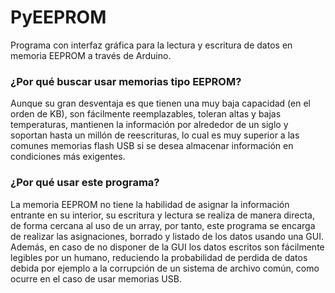 # PyEEPROM

Programa con interfaz gráfica para la lectura y escritura de datos en memoria EEPROM a través de Arduino.

### ¿Por qué buscar usar memorias tipo EEPROM?

Aunque su gran desventaja es que tienen una muy baja capacidad (en el orden de KB), son fácilmente reemplazables, toleran altas y bajas temperaturas, mantienen la información por alrededor de un siglo y soportan hasta un millón de reescrituras, lo cual es muy superior a las comunes memorias flash USB si se desea almacenar información en condiciones más exigentes.

### ¿Por qué usar este programa?

La memoria EEPROM no tiene la habilidad de asignar la información entrante en su interior, su escritura y lectura se realiza de manera directa, de forma cercana al uso de un array, por tanto, este programa se encarga de realizar las asignaciones, borrado y listado de los datos usando una GUI. Además, en caso de no disponer de la GUI los datos escritos son fácilmente legibles por un humano, reduciendo la probabilidad de perdida de datos debida por ejemplo a la corrupción de un sistema de archivo común, como ocurre en el caso de usar memorias USB.
